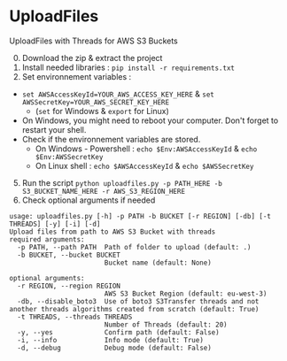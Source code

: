 # UploadFiles
UploadFiles with Threads for AWS S3 Buckets

0. Download the zip & extract the project
1. Install needed libraries : `pip install -r requirements.txt`
2. Set environnement variables : 
  - `set AWSAccessKeyId=YOUR_AWS_ACCESS_KEY_HERE` & `set AWSSecretKey=YOUR_AWS_SECRET_KEY_HERE` 
    - (`set` for Windows & `export` for Linux)
  - On Windows, you might need to reboot your computer. Don't forget to restart your shell. 
  - Check if the environnement variables are stored.
    - On Windows - Powershell : `echo $Env:AWSAccessKeyId` & `echo $Env:AWSSecretKey`
    - On Linux shell : `echo $AWSAccessKeyId` & `echo $AWSSecretKey`
5. Run the script `python uploadfiles.py -p PATH_HERE -b S3_BUCKET_NAME_HERE -r AWS_S3_REGION_HERE`
6. Check optional arguments if needed
```
usage: uploadfiles.py [-h] -p PATH -b BUCKET [-r REGION] [-db] [-t THREADS] [-y] [-i] [-d]
Upload files from path to AWS S3 Bucket with threads
required arguments:
  -p PATH, --path PATH  Path of folder to upload (default: .)
  -b BUCKET, --bucket BUCKET
                        Bucket name (default: None)

optional arguments:
  -r REGION, --region REGION
                        AWS S3 Bucket Region (default: eu-west-3)
  -db, --disable_boto3  Use of boto3 S3Transfer threads and not another threads algorithms created from scratch (default: True)
  -t THREADS, --threads THREADS
                        Number of Threads (default: 20)
  -y, --yes             Confirm path (default: False)
  -i, --info            Info mode (default: True)
  -d, --debug           Debug mode (default: False)
```
